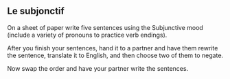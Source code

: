 ## **Le subjonctif**

On a sheet of paper write five sentences using the Subjunctive mood
(include a variety of pronouns to practice verb endings).

After you finish your sentences, hand it to a partner and have them
rewrite the sentence, translate it to English, and then choose two of
them to negate.

Now swap the order and have your partner write the sentences.
